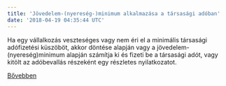 ```yaml
---
title: 'Jövedelem-(nyereség-)minimum alkalmazása a társasági adóban'
date: '2018-04-19 04:35:44 UTC'
---
```


Ha egy vállalkozás veszteséges vagy nem éri el a minimális társasági adófizetési küszöböt, akkor döntése alapján vagy a jövedelem-(nyereség)minimum alapján számítja ki és fizeti be a társasági adót, vagy kitölt az adóbevallás részeként egy részletes nyilatkozatot.


[Bővebben](https://ift.tt/2qISNrs)
